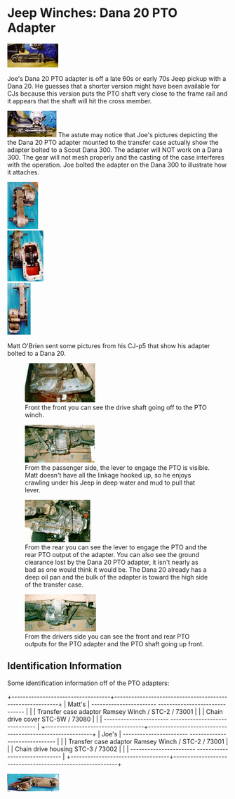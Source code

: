 # Jeep Winches: Dana 20 PTO Adapter

[![PTO adapter](/images/winch/d20pto04_.jpg)](/images/winch/d20pto04.jpg)

Joe\'s Dana 20 PTO adapter is off a late 60s or early 70s Jeep pickup with a Dana 20. He guesses that a shorter version might have been available for CJs because this version puts the PTO shaft very close to the frame rail and it appears that the shaft will hit the cross member.

[![PTO adapter](/images/winch/d20pto06_.jpg)](/images/winch/d20pto06.jpg) The astute may notice that Joe\'s pictures depicting the the Dana 20 PTO adapter mounted to the transfer case actually show the adapter bolted to a Scout Dana 300. The adapter will NOT work on a Dana 300. The gear will not mesh properly and the casting of the case interferes with the operation. Joe bolted the adapter on the Dana 300 to illustrate how it attaches.

[![PTO adapter](/images/winch/d20pto02_.jpg)](/images/winch/d20pto02.jpg)\
[![PTO adapter](/images/winch/d20pto03_.jpg)](/images/winch/d20pto03.jpg)\
[![PTO adapter](/images/winch/d20pto07_.jpg)](/images/winch/d20pto07.jpg)

Matt O\'Brien sent some pictures from his CJ-p5 that show his adapter bolted to a Dana 20.

<figure>
<a href="/images/winch/ptofrnt2.gif"><img src="/images/winch/ptofrnt2t.gif" alt="PTO adapter from the front" /></a>
<figcaption>Front the front you can see the drive shaft going off to the PTO winch.</figcaption>
</figure>

<figure>
<a href="/images/winch/ptopassd.gif"><img src="/images/winch/ptopassdt.gif" alt="PTO adapter from the passenger side" /></a>
<figcaption>From the passenger side, the lever to engage the PTO is visible. Matt doesn't have all the linkage hooked up, so he enjoys crawling under his Jeep in deep water and mud to pull that lever.</figcaption>
</figure>

<figure>
<a href="/images/winch/ptorear1.gif"><img src="/images/winch/ptorear1t.gif" alt="PTO adapter from the rear" /></a>
<figcaption>From the rear you can see the lever to engage the PTO and the rear PTO output of the adapter. You can also see the ground clearance lost by the Dana 20 PTO adapter, it isn't nearly as bad as one would think it would be. The Dana 20 already has a deep oil pan and the bulk of the adapter is toward the high side of the transfer case.</figcaption>
</figure>

<figure>
<a href="/images/winch/ptodrvsd.gif"><img src="/images/winch/ptodrvsdt.gif" alt="PTO adapter from the drivers side" /></a>
<figcaption>From the drivers side you can see the front and rear PTO outputs for the PTO adapter and the PTO shaft going up front.</figcaption>
</figure>

## Identification Information

Some identification information off of the PTO adapters:

+-----------------------------------+----------------------------------------------------------+
| Matt\'s                           |   ----------------------- ------------------------------ |
|                                   |   Transfer case adaptor   Ramsey Winch / STC-2 / 73001   |
|                                   |   Chain drive cover       STC-5W / 73080                 |
|                                   |   ----------------------- ------------------------------ |
+-----------------------------------+----------------------------------------------------------+
| Joe\'s                            |   ----------------------- ------------------------------ |
|                                   |   Transfer case adaptor   Ramsey Winch / STC-2 / 73001   |
|                                   |   Chain drive housing     STC-3 / 73002                  |
|                                   |   ----------------------- ------------------------------ |
+-----------------------------------+----------------------------------------------------------+

[![PTO adapter](/images/winch/d20pto05_.jpg)](/images/winch/d20pto05.jpg)
